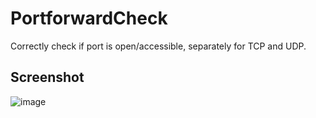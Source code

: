 # PortforwardCheck

Correctly check if port is open/accessible, separately for TCP and UDP.

## Screenshot

![image](https://github.com/setsumi/PortforwardCheck/assets/5970554/7b211962-aeed-4c69-82bf-f014ae3b6830)
